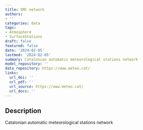 ```yaml
---
title: SMC network
authors:
- ''
categories: data
tags:
- Atmosphere
- SurfaceStations
draft: false
featured: false
date: '2024-02-05'
lastmod: '2024-02-05'
summary: Catalonian automatic meteorological stations network
model_repository: ''
data_repository: https://www.meteo.cat/
links:
  url_doi: ''
  url_pdf: ''
  url_source: https://www.meteo.cat/
  url_docs: ''
---
```


## Description

Catalonian automatic meteorological stations network

